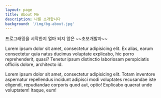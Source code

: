 ```yaml
---
layout: page
title: About Me
description: 나를 소개합니다
background: '/img/bg-about.jpg'
---
```


<p>프로그래밍을 시작한지 얼마 되지 않은 ~~초보개발자~~</p>

<p>Lorem ipsum dolor sit amet, consectetur adipisicing elit. Ex alias, earum consectetur quia natus ducimus voluptate explicabo, hic porro reprehenderit, quasi? Tenetur ipsum distinctio laboriosam perspiciatis officiis dolore, architecto id.</p>

<p class="mb-5">Lorem ipsum dolor sit amet, consectetur adipisicing elit. Totam inventore aspernatur repellendus incidunt adipisci modi voluptates recusandae iste eligendi, repudiandae corporis quod aut, optio! Explicabo quaerat unde voluptatem! Itaque, eum!</p>
